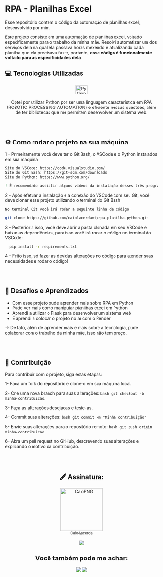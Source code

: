 # RPA - Planilhas Excel

Esse repositório contém o código da automação de planilhas excel, desenvolvido por mim.

Este projeto consiste em uma automação de planilhas excel, voltado especificamente para o trabalho da minha mãe. Resolvi automatizar um dos serviços dela na qual ela passava horas mexendo e atualizando cada planilha que ela precisava fazer, portanto, <b>esse código é funcionalmente voltado para as especificidades dela</b>.

## 💻 Tecnologias Utilizadas

<div align="center">
  <img align="center" alt="Python" height="30" width="40" src="https://cdn.jsdelivr.net/gh/devicons/devicon/icons/python/python-original.svg" >
  <br> <br>
  Optei por utilizar Python por ser uma linguagem característica em RPA (ROBOTIC PROCESSING AUTOMATION) e eficiente nessas questões, além de ter bibliotecas que me permitem desenvolver um sistema web.
</div>

<br><br>

## ⚙ Como rodar o projeto na sua máquina 
 1 - Primeiramente você deve ter o Git Bash, o VSCode e o Python instalados em sua máquina
 ```bash
Site do VSCode: https://code.visualstudio.com/
Site do Git Bash: https://git-scm.com/downloads
Site do Python: https://www.python.org/

! É recomendado assistir alguns vídeos da instalação desses três programas.
```

2 - Após efetuar a instalação e a conexão do VSCode com seu Git, você deve clonar esse projeto utilizando o terminal do Git Bash
```bash
No terminal Git você irá rodar a seguinte linha de código:

git clone https://github.com/caiolacerdamt/rpa-planilha-python.git
```

3 - Posterior a isso, você deve abrir a pasta clonada em seu VSCode e baixar as dependências, para isso você irá rodar o código no terminal do VSCode:
```bash
  pip install -r requirements.txt
```

4 - Feito isso, só fazer as devidas alterações no código para atender suas necessidades e rodar o código!

<br><br>

## 🏅 Desafios e Aprendizados

* Com esse projeto pude aprender mais sobre RPA em Python
* Pude ver mais como manipular planilhas excel em Python
* Aprendi a utilizar o Flask para desenvolver um sistema web
* E aprendi a colocar o projeto no ar com o Render

-> De fato, além de aprender mais e mais sobre a tecnologia, pude colaborar com o trabalho da minha mãe, isso não tem preço.

<br><br>

## 🤝 Contribuição

Para contribuir com o projeto, siga estas etapas:

1- Faça um fork do repositório e clone-o em sua máquina local.

2- Crie uma nova branch para suas alterações: ```bash git checkout -b minha-contribuicao```.

3- Faça as alterações desejadas e teste-as.

4- Commit suas alterações: ```bash git commit -m "Minha contribuição"```.

5- Envie suas alterações para o repositório remoto: ```bash git push origin minha-contribuicao```.

6- Abra um pull request no GitHub, descrevendo suas alterações e explicando o motivo da contribuição.

<br><br>

 <div align="center">
  <h2> 🖋 Assinatura: </h2>
  <a href="https://github.com/caiolacerdamt"><img align="center" alt="CaioPNG" width="140" src="https://user-images.githubusercontent.com/122616615/225480551-032ab453-4f73-4978-b666-9432ba0e68ba.jpeg"><br><sub align="center">Caio Lacerda</sub>
  </a><br><br>
  <a href="https://github.com/caiolacerdamt"><img src="https://img.shields.io/badge/GitHub-100000?style=for-the-badge&logo=github&logoColor=white"></a>
  </div>
  
  <div align="center">
    <h2> Você também pode me achar: </h2>
<a href= https://www.linkedin.com/in/caiolacerdamt/><img src="https://img.shields.io/badge/LinkedIn-0077B5?style=for-the-badge&logo=linkedin&logoColor=white"></a>
 <a href="https://instagram.com/caiolmt" target="_blank"><img src="https://img.shields.io/badge/-Instagram-%23E4405F?style=for-the-badge&logo=instagram&logoColor=white" target="_blank"></a>
</div>

